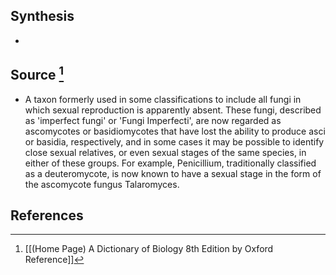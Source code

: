 ## Synthesis
- 
## Source [^1]
- A taxon formerly used in some classifications to include all fungi in which sexual reproduction is apparently absent. These fungi, described as 'imperfect fungi' or 'Fungi Imperfecti', are now regarded as ascomycotes or basidiomycotes that have lost the ability to produce asci or basidia, respectively, and in some cases it may be possible to identify close sexual relatives, or even sexual stages of the same species, in either of these groups. For example, Penicillium, traditionally classified as a deuteromycote, is now known to have a sexual stage in the form of the ascomycote fungus Talaromyces.
## References

[^1]: [[(Home Page) A Dictionary of Biology 8th Edition by Oxford Reference]]